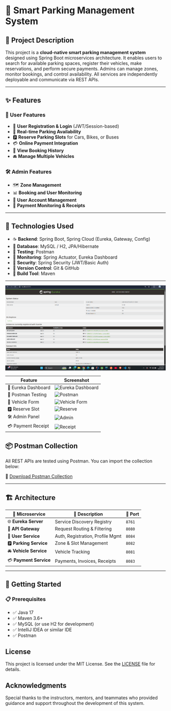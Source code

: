 # 🚗 Smart Parking Management System

## 📘 Project Description
This project is a **cloud-native smart parking management system** designed using Spring Boot microservices architecture. It enables users to search for available parking spaces, register their vehicles, make reservations, and perform secure payments. Admins can manage zones, monitor bookings, and control availability. All services are independently deployable and communicate via REST APIs.

---

## ✨ Features

### 👤 User Features
- 🔐 **User Registration & Login** (JWT/Session-based)
- 📍 **Real-time Parking Availability**
- 🅿️ **Reserve Parking Slots** for Cars, Bikes, or Buses
- 💳 **Online Payment Integration**
- 📖 **View Booking History**
- 🚘 **Manage Multiple Vehicles**

### 🛠️ Admin Features
- 🗺️ **Zone Management**
- 📊 **Booking and User Monitoring**
- 👥 **User Account Management**
- 🧾 **Payment Monitoring & Receipts**

---

## 🧰 Technologies Used

- ☕ **Backend**: Spring Boot, Spring Cloud (Eureka, Gateway, Config)
- 💾 **Database**: MySQL / H2, JPA/Hibernate
- 🧪 **Testing**: Postman
- 📡 **Monitoring**: Spring Actuator, Eureka Dashboard
- 🔐 **Security**: Spring Security (JWT/Basic Auth)
- 📁 **Version Control**: Git & GitHub
- 🧱 **Build Tool**: Maven

---

![Eureka DashBoard](screenShot/Screenshot%202025-06-25%20184837.png)

| Feature              | Screenshot |
|----------------------|------------|
| 🧭 Eureka Dashboard   | ![Eureka Dashboard](./docs/screenshots/eureka_dashboard.png) |
| 🧪 Postman Testing    | ![Postman](https://via.placeholder.com/600x400.png?text=Postman+Collection) |
| 🚗 Vehicle Form       | ![Vehicle Form](https://via.placeholder.com/600x400.png?text=Vehicle+Registration) |
| 🅿️ Reserve Slot       | ![Reserve](https://via.placeholder.com/600x400.png?text=Reserve+Parking+Slot) |
| 🛠️ Admin Panel        | ![Admin](https://via.placeholder.com/600x400.png?text=Zone+Management) |
| 💳 Payment Receipt    | ![Receipt](https://via.placeholder.com/600x400.png?text=Payment+Receipt) |


## 📦 Postman Collection

All REST APIs are tested using Postman. You can import the collection below:

📎 [Download Postman Collection](Smart%20Parking%20Management%20System.postman_collection.json)

---

## 🏗️ Architecture

| 🧩 Microservice       | 📝 Description                      | 🔢 Port |
|------------------------|------------------------------------|--------|
| 🌐 **Eureka Server**   | Service Discovery Registry         | `8761` |
| 🔁 **API Gateway**     | Request Routing & Filtering        | `8080` |
| 👤 **User Service**    | Auth, Registration, Profile Mgmt   | `8084` |
| 🅿️ **Parking Service** | Zone & Slot Management             | `8082` |
| 🚘 **Vehicle Service** | Vehicle Tracking                   | `8081` |
| 💳 **Payment Service** | Payments, Invoices, Receipts       | `8083` |

---

## 🚀 Getting Started

### 📋 Prerequisites
- ✅ Java 17
- ✅ Maven 3.6+
- ✅ MySQL (or use H2 for development)
- ✅ IntelliJ IDEA or similar IDE
- ✅ Postman

## License

This project is licensed under the MIT License. See the [LICENSE](LICENSE) file for details.

## Acknowledgments

Special thanks to the instructors, mentors, and teammates who provided guidance and support throughout the development of this system.



